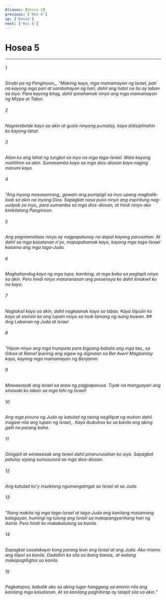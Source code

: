 ```yaml
---
Aliases: [Hosea 5]
previous: ['Hos 4']
up: ['Hosea']
next: ['Hos 6']
---
```

# Hosea 5

***






















###### 1 










<i class="trans-change">Sinabi pa ng Panginoon,_ "Makinig kayo, mga mamamayan ng Israel, pati na kayong mga pari at sambahayan ng hari, dahil ang hatol na ito ay laban sa inyo: Para kayong bitag, dahil ipinahamak ninyo ang mga mamamayan ng Mizpa at Tabor. 





















###### 2 










Nagrerebelde kayo sa akin at gusto ninyong pumatay, kaya didisiplinahin ko kayong lahat. 





















###### 3 










Alam ko ang lahat ng tungkol sa inyo na mga taga-Israel. Wala kayong maililihim sa akin. Sumasamba kayo sa mga dios-diosan kaya naging marumi kayo. 





















###### 4 










"Ang inyong <i class="trans-change">masasamang_ gawain ang pumipigil sa inyo upang magbalik-loob sa akin na inyong Dios. Sapagkat nasa puso ninyo ang espiritung <i class="trans-change">nag-uudyok sa inyo_ para sumamba sa mga dios-diosan, at hindi ninyo ako kinikilalang Panginoon. 





















###### 5 










Ang pagmamataas ninyo ay nagpapatunay na dapat kayong parusahan. At dahil sa mga kasalanan nʼyo, mapapahamak kayo, kayong mga taga-Israel kasama ang mga taga-Juda. 





















###### 6 










Maghahandog kayo ng mga tupa, kambing, at mga baka sa paglapit ninyo sa akin. Pero hindi ninyo mararanasan ang presensya ko dahil itinakwil ko na kayo. 





















###### 7 










Nagtaksil kayo sa akin, dahil nagkaanak kayo sa labas. Kaya lilipulin ko kayo at sisirain ko ang lupain ninyo sa loob lamang ng isang buwan. ## Ang Labanan ng Juda at Israel 





















###### 8 










"Hipan ninyo ang mga trumpeta <i class="trans-change">para bigyang babala ang mga tao_ sa Gibea at Rama! Iparinig ang sigaw ng digmaan sa Bet Aven! Magbantay kayo, kayong mga mamamayan ng Benjamin. 





















###### 9 










Mawawasak ang Israel sa araw ng pagpaparusa. Tiyak na mangyayari ang sinasabi ko laban sa mga lahi ng Israel! 





















###### 10 










Ang mga pinuno ng Juda ay katulad ng taong naglilipat ng muhon <i class="trans-change">dahil inagaw nila ang lupain ng Israel_. Kaya ibubuhos ko sa kanila ang aking galit na parang baha. 





















###### 11 










Ginigipit at winawasak ang Israel dahil pinarurusahan ko siya. Sapagkat patuloy siyang sumusunod sa mga dios-diosan. 





















###### 12 










Ang katulad koʼy insektong ngumangatngat sa Israel at sa Juda. 





















###### 13 










"Nang makita ng mga taga-Israel at taga-Juda ang kanilang masamang kalagayan, humingi ng tulong ang Israel sa makapangyarihang hari ng Asiria. Pero hindi ito makakatulong sa kanila. 





















###### 14 










Sapagkat sasalakayin kong parang leon ang Israel at ang Juda. Ako mismo ang lilipol sa kanila. Dadalhin ko sila <i class="trans-change">sa ibang bansa_ at walang makapagliligtas sa kanila. 





















###### 15 










Pagkatapos, babalik ako sa aking lugar hanggang sa aminin nila ang kanilang mga kasalanan. At sa kanilang paghihirap ay lalapit sila sa akin."
